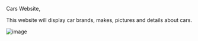 Cars Website,

This website will display car brands, makes, pictures and details about cars.

![image](https://github.com/Federico1196/CarsWebsite/assets/65458679/79039241-42a6-420b-95e5-cbc1bb3c53dc)


